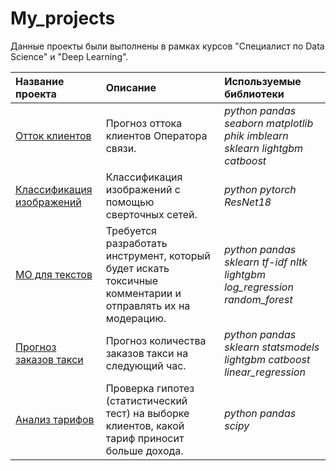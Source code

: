 # My_projects
Данные проекты были выполнены в рамках курсов "Специалист по Data Science" и "Deep Learning".

| Название проекта | Описание | Используемые библиотеки | 
| :---------------------- | :---------------------- | :---------------------- |
| [Отток клиентов](telecom) | Прогноз оттока клиентов Оператора связи. | *python pandas seaborn matplotlib phik imblearn sklearn  lightgbm catboost* |
| [Классификация изображений](simpsons) | Классификация изображений с помощью сверточных сетей. | *python pytorch ResNet18* |
| [МО для текстов](comments_toxic) | Требуется разработать инструмент, который будет искать токсичные комментарии и отправлять их на модерацию. | *python pandas sklearn tf-idf nltk  lightgbm log_regression random_forest* |
| [Прогноз заказов такси](taxi-orders) | Прогноз количества заказов такси на следующий час. | *python pandas sklearn statsmodels lightgbm catboost linear_regression* |
| [Анализ тарифов](tariff_telecom) | Проверка гипотез (статистический тест) на выборке клиентов, какой тариф приносит больше дохода. | *python pandas scipy* |


